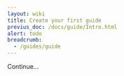 ```yaml
---
layout: wiki
title: Create your first guide
previus_doc: /docs/guide/Intro.html
alert: todo
breadcrumb:
  - /guides/guide
---
```

Continue...